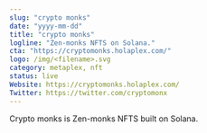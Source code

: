 ```yaml
---
slug: "crypto monks"
date: "yyyy-mm-dd"
title: "crypto monks"
logline: "Zen-monks NFTS on Solana."
cta: "https://cryptomonks.holaplex.com/"
logo: /img/<filename>.svg
category: metaplex, nft
status: live
Website: https://cryptomonks.holaplex.com/
Twitter: https://twitter.com/cryptomonx
---
```


Crypto monks is Zen-monks NFTS built on Solana.
